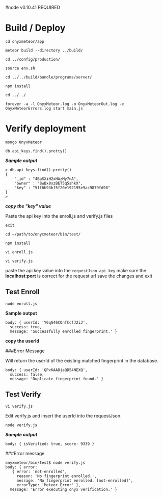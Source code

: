 #node v0.10.41 REQUIRED

# Build / Deploy

```
cd onyxmeteor/app

meteor build --directory ../build/

cd ../config/production/

source env.sh

cd ../../build/bundle/programs/server/

npm install

cd ../../

forever -a -l OnyxMeteor.log -o OnyxMeteorOut.log -e OnyxMeteorErrors.log start main.js

```

# Verify deployment

```
mongo OnyxMeteor

db.api_keys.find().pretty()

```

***Sample output***

```
> db.api_keys.find().pretty()
{
	"_id" : "4BaSXiH2xHAzMy7nA",
	"owner" : "8wBx8xzBET5q5shkX",
	"key" : "51f6b93bf5f20e192195e9ac9879fd98"
}
>
```

***copy the "key" value***

Paste the api key into the enroll.js and verify.js files

```
exit

cd ~/path/to/onyxmeteor/bin/test/

npm install

vi enroll.js

vi verify.js

```

paste the api key value into the `requestJson.api_key`
make sure the **localhost:port** is correct for the request url
save the changes and exit

## Test Enroll

```
node enroll.js
```

**Sample output**

```
body: { userId: 'Y6qG46CQnfCcfJ2iJ',
  success: true,
  message: 'Successfully enrolled fingerprint.' }
```

**copy the userId**

###Error Message

Will return the userId of the existing matched fingerprint in the database.

```
body: { userId: 'QPvKAADjaQD54NEXQ',
  success: false,
  message: 'Duplicate fingerprint found.' }
```

## Test Verify

```
vi verify.js
```
Edit  verify.js and insert the userId into the requestJson.

```
node verify.js
```

***Sample output***

```
body: { isVerified: true, score: 9339 }
```

###Error message

```
onyxmeteor/bin/test$ node verify.js
body: { error:
   { error: 'not-enrolled',
     reason: 'No fingerprint enrolled.',
     message: 'No fingerprint enrolled. [not-enrolled]',
     errorType: 'Meteor.Error' },
  message: 'Error executing onyx verification.' }
```


